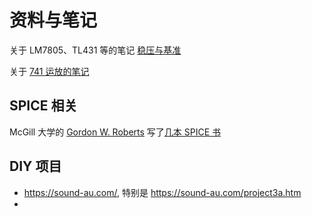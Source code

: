 <h1>资料与笔记</h1>

关于 LM7805、TL431 等的笔记 [稳压与基准](regulator.md)

关于 [741 运放的笔记](741.md)

<h2>SPICE 相关</h2>

McGill 大学的 [Gordon W. Roberts](https://www.ece.mcgill.ca/~grober4/ROBERTS/Welcome.html) 写了[几本 SPICE 书](https://www.ece.mcgill.ca/~grober4/ROBERTS/My_Textbooks.html)



<h2>DIY 项目</h2>

* <https://sound-au.com/>, 特别是 <https://sound-au.com/project3a.htm>
* 


